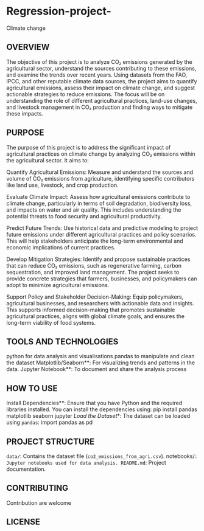 # Regression-project-
Climate change 

## OVERVIEW
The objective of this project is to analyze CO₂ emissions generated by the agricultural sector, understand the sources contributing to these emissions, and examine the trends over recent years. Using datasets from the FAO, IPCC, and other reputable climate data sources, the project aims to quantify agricultural emissions, assess their impact on climate change, and suggest actionable strategies to reduce emissions. The focus will be on understanding the role of different agricultural practices, land-use changes, and livestock management in CO₂ production and finding ways to mitigate these impacts.
## PURPOSE 
The purpose of this project is to address the significant impact of agricultural practices on climate change by analyzing CO₂ emissions within the agricultural sector. It aims to:

Quantify Agricultural Emissions: Measure and understand the sources and volume of CO₂ emissions from agriculture, identifying specific contributors like land use, livestock, and crop production.

Evaluate Climate Impact: Assess how agricultural emissions contribute to climate change, particularly in terms of soil degradation, biodiversity loss, and impacts on water and air quality. This includes understanding the potential threats to food security and agricultural productivity.

Predict Future Trends: Use historical data and predictive modeling to project future emissions under different agricultural practices and policy scenarios. This will help stakeholders anticipate the long-term environmental and economic implications of current practices.

Develop Mitigation Strategies: Identify and propose sustainable practices that can reduce CO₂ emissions, such as regenerative farming, carbon sequestration, and improved land management. The project seeks to provide concrete strategies that farmers, businesses, and policymakers can adopt to minimize agricultural emissions.

Support Policy and Stakeholder Decision-Making: Equip policymakers, agricultural businesses, and researchers with actionable data and insights. This supports informed decision-making that promotes sustainable agricultural practices, aligns with global climate goals, and ensures the long-term viability of food systems.
## TOOLS AND TECHNOLOGIES
python for data analysis and visualisations
pandas to manipulate and clean the dataset 
Matplotlib/Seaborn**: For visualizing trends and patterns in the data.
Jupyter Notebook**: To document and share the analysis process
## HOW TO USE
Install Dependencies**: Ensure that you have Python and the required libraries installed. You can install the dependencies using:
pip install pandas matplotlib seaborn jupyter
*Load the Dataset**: The dataset can be loaded using `pandas`:
import pandas as pd
## PROJECT STRUCTURE 
`data/`: Contains the dataset file (`co2_emissions_from_agri.csv`). 
notebooks/`: Jupyter notebooks used for data analysis.
README.md`: Project documentation.
## CONTRIBUTING 
Contribution are welcome
## LICENSE




